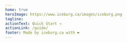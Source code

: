```yaml
---
home: true
heroImage: https://www.iceburg.ca/images/iceburg.png
tagline: 
actionText: Quick Start →
actionLink: /guide/
footer: Made by iceburg.ca with ❤️
---
```

